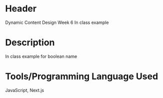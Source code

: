 # Header
Dynamic Content Design Week 6 In class example
# Description
In class example for boolean name 
# Tools/Programming Language Used
JavaScript, Next.js

